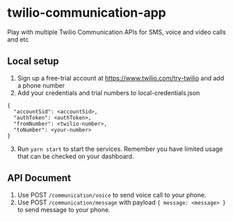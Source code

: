 # twilio-communication-app
Play with multiple Twilio Communication APIs for SMS, voice and video calls and etc

## Local setup

1. Sign up a free-trial account at https://www.twilio.com/try-twilio and add a phone number
2. Add your credentials and trial numbers to local-credentials.json
```
{
  "accountSid": <accountSid>,
  "authToken": <authToken>,
  "fromNumber": <twilio-number>,
  "toNumber": <your-number>
}
```
3. Run ```yarn start``` to start the services. Remember you have limited usage that can be checked on your dashboard.

## API Document
1. Use POST ```/communication/voice``` to send voice call to your phone.
2. Use POST ```/communication/message``` with payload ```{ message: <message> }``` to send message to your phone.
